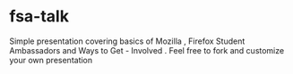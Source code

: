 fsa-talk
========
Simple presentation covering basics of Mozilla , Firefox Student Ambassadors and Ways to Get - Involved . Feel free to fork and customize your own presentation
